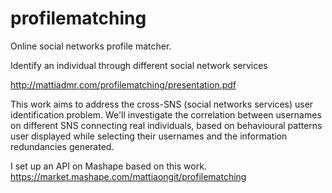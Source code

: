 profilematching
===============

Online social networks profile matcher.

Identify an individual through different social network services

http://mattiadmr.com/profilematching/presentation.pdf


This work aims to address the cross-SNS (social networks services) user identification problem. We'll investigate the correlation between usernames on different SNS connecting real individuals, based on behavioural patterns user displayed while selecting their usernames and the information redundancies generated.

I set up an API on Mashape based on this work.
https://market.mashape.com/mattiaongit/profilematching
